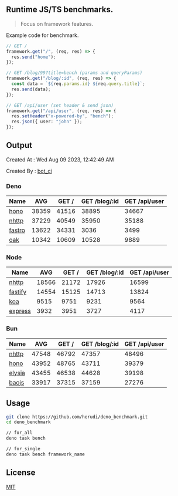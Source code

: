 ## Runtime JS/TS benchmarks.

> Focus on framework features.

Example code for benchmark.
```ts
// GET /
framework.get("/", (req, res) => {
  res.send("home");
});

// GET /blog/99?title=bench (params and queryParams)
framework.get("/blog/:id", (req, res) => {
  const data = `${req.params.id} ${req.query.title}`;
  res.send(data);
});

// GET /api/user (set header & send json)
framework.get("/api/user", (req, res) => {
  res.setHeader("x-powered-by", "bench");
  res.json({ user: "john" });
});
```

## Output
Created At : Wed Aug 09 2023, 12:42:49 AM

Created By : [bot_ci](https://github.com/herudi/deno_benchmarks/commits?author=github-actions%5Bbot%5D)


### Deno
|Name|AVG|GET /|GET /blog/:id|GET /api/user|
|----|----|----|----|----|
|[hono](https://github.com/honojs/hono)|38359|41516|38895|34667|
|[nhttp](https://github.com/nhttp/nhttp)|37229|40549|35950|35188|
|[fastro](https://github.com/fastrodev/fastro)|13622|34331|3036|3499|
|[oak](https://github.com/oakserver/oak)|10342|10609|10528|9889|
  


### Node
|Name|AVG|GET /|GET /blog/:id|GET /api/user|
|----|----|----|----|----|
|[nhttp](https://github.com/nhttp/nhttp)|18566|21172|17926|16599|
|[fastify](https://github.com/fastify/fastify)|14554|15125|14713|13824|
|[koa](https://github.com/koajs/koa)|9515|9751|9231|9564|
|[express](https://github.com/expressjs/express)|3932|3951|3727|4117|
  


### Bun
|Name|AVG|GET /|GET /blog/:id|GET /api/user|
|----|----|----|----|----|
|[nhttp](https://github.com/nhttp/nhttp)|47548|46792|47357|48496|
|[hono](https://github.com/honojs/hono)|43952|48765|43711|39379|
|[elysia](https://github.com/elysiajs/elysia)|43455|46538|44628|39198|
|[baojs](https://github.com/mattreid1/baojs)|33917|37315|37159|27276|
  



## Usage

```bash
git clone https://github.com/herudi/deno_benchmark.git
cd deno_benchmark

// for_all
deno task bench

// for_single
deno task bench framework_name
```

## License

[MIT](LICENSE)

